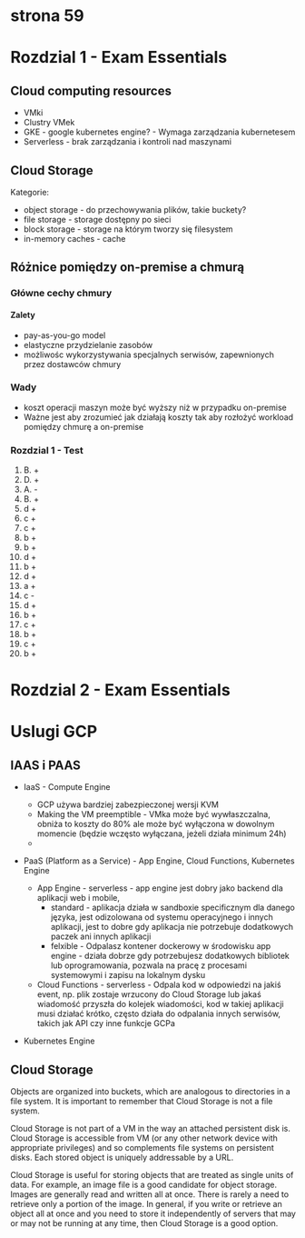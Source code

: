 # strona 59


# Rozdzial 1 - Exam Essentials

## Cloud computing resources
- VMki 
- Clustry VMek
- GKE - google kubernetes engine? - Wymaga zarządzania kubernetesem 
- Serverless - brak zarządzania i kontroli nad maszynami

## Cloud Storage
Kategorie: 
- object storage - do przechowywania plików, takie buckety?
- file storage - storage dostępny po sieci  
- block storage - storage na którym tworzy się filesystem 
- in-memory caches - cache

## Różnice pomiędzy on-premise a chmurą

### Główne cechy chmury 
#### Zalety
- pay-as-you-go model
- elastyczne przydzielanie zasobów
- możliwośc wykorzystywania specjalnych serwisów, zapewnionych przez dostawców chmury

### Wady
- koszt operacji maszyn może być wyższy niż w przypadku on-premise 
- Ważne jest aby zrozumieć jak działają koszty tak aby rozłożyć workload pomiędzy chmurę a on-premise 



### Rozdzial 1 - Test 
1. B. +
2. D. +
3. A. -
4. B. +
5. d +
6. c +
7. c +
8. b + 
9. b +
10. d +
11. b +
12. d + 
13. a + 
14. c -
15. d +
16. b +
17. c + 
18. b +
19. c +
20. b +


# Rozdzial 2 - Exam Essentials 

# Uslugi GCP

## IAAS i PAAS 
- IaaS - Compute Engine
    - GCP używa bardziej zabezpieczonej wersji KVM
    - Making the VM preemptible - VMka może być wywłaszczalna, obniża to koszty do 80% ale może być wyłączona w dowolnym momencie (będzie wczęsto wyłączana, jeżeli działa minimum 24h)
    - 
- PaaS (Platform as a Service) - App Engine, Cloud Functions, Kubernetes Engine
    - App Engine - serverless - app engine jest dobry jako backend dla aplikacji web i mobile,  
        - standard - aplikacja działa w sandboxie specificznym dla danego języka, jest odizolowana od systemu operacyjnego i innych aplikacji, jest to dobre gdy aplikacja nie potrzebuje dodatkowych paczek ani innych aplikacji
        - felxible - Odpalasz kontener dockerowy w środowisku app engine - działa dobrze gdy potrzebujesz dodatkowych bibliotek lub oprogramowania, pozwala na pracę z procesami systemowymi i zapisu na lokalnym dysku 
    - Cloud Functions - serverless - Odpala kod w odpowiedzi na jakiś event, np. plik zostaje wrzucony do Cloud Storage lub jakaś wiadomość przyszła do kolejek wiadomości, kod w takiej aplikacji musi działać krótko, często działa do odpalania innych serwisów, takich jak API czy inne funkcje GCPa 

- Kubernetes Engine

## Cloud Storage 
Objects are organized into buckets, which are analogous to directories in a file system. It is important to remember that Cloud Storage is not a file system.

Cloud Storage is not part of a VM in the way an attached persistent disk is. Cloud Storage
is accessible from VM (or any other network device with appropriate privileges) and so
complements file systems on persistent disks.
Each stored object is uniquely addressable by a URL.

Cloud Storage is useful for storing objects that are treated as single units of data. For
example, an image file is a good candidate for object storage. Images are generally read and
written all at once. There is rarely a need to retrieve only a portion of the image. In general,
if you write or retrieve an object all at once and you need to store it independently of servers that may or may not be running at any time, then Cloud Storage is a good option.